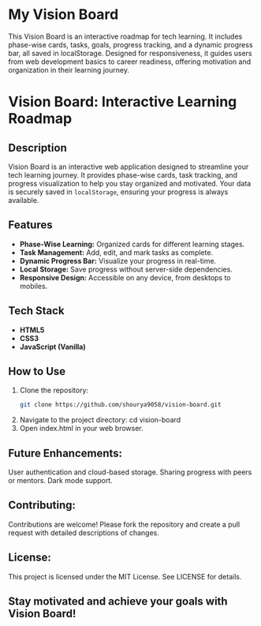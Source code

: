 # My Vision Board
This Vision Board is an interactive roadmap for tech learning. It includes phase-wise cards, tasks, goals, progress tracking, and a dynamic progress bar, all saved in localStorage. Designed for responsiveness, it guides users from web development basics to career readiness, offering motivation and organization in their learning journey.

# Vision Board: Interactive Learning Roadmap  

## Description  
Vision Board is an interactive web application designed to streamline your tech learning journey. It provides phase-wise cards, task tracking, and progress visualization to help you stay organized and motivated. Your data is securely saved in `localStorage`, ensuring your progress is always available.  

## Features  
- **Phase-Wise Learning:** Organized cards for different learning stages.  
- **Task Management:** Add, edit, and mark tasks as complete.  
- **Dynamic Progress Bar:** Visualize your progress in real-time.  
- **Local Storage:** Save progress without server-side dependencies.  
- **Responsive Design:** Accessible on any device, from desktops to mobiles.  

## Tech Stack  
- **HTML5**  
- **CSS3**  
- **JavaScript (Vanilla)**  

## How to Use  
1. Clone the repository:  
   ```bash  
   git clone https://github.com/shourya9058/vision-board.git  
2. Navigate to the project directory: cd vision-board  
3. Open index.html in your web browser.

## Future Enhancements:
User authentication and cloud-based storage.
Sharing progress with peers or mentors.
Dark mode support.
## Contributing:
Contributions are welcome! Please fork the repository and create a pull request with detailed descriptions of changes.

## License:
This project is licensed under the MIT License. See LICENSE for details.

## Stay motivated and achieve your goals with Vision Board!
